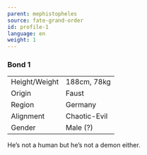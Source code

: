 ```yaml
---
parent: mephistopheles
source: fate-grand-order
id: profile-1
language: en
weight: 1
---
```


### Bond 1

<table>
  <tr><td>Height/Weight</td><td>188cm, 78kg</td></tr>
  <tr><td>Origin</td><td>Faust</td></tr>
  <tr><td>Region</td><td>Germany</td></tr>
  <tr><td>Alignment</td><td>Chaotic-Evil</td></tr>
  <tr><td>Gender</td><td>Male (?)</td></tr>
</table>

He’s not a human but he’s not a demon either.
